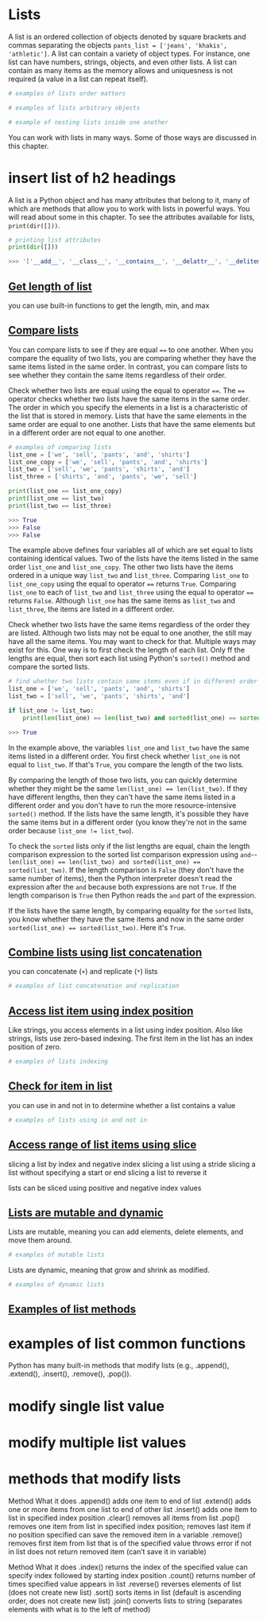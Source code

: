 # Lists

A list is an ordered collection of objects denoted by square brackets and commas separating the objects `pants_list = ['jeans', 'khakis', 'athletic']`. A list can contain a variety of object types. For instance, one list can have numbers, strings, objects, and even other lists. A list can contain as many items as the memory allows and uniquesness is not required (a value in a list can repeat itself). 

```python
# examples of lists order matters
```



```python
# examples of lists arbitrary objects

# example of nesting lists inside one another

```

You can work with lists in many ways. Some of those ways are discussed in this chapter.

# insert list of h2 headings

A list is a Python object and has many attributes that belong to it, many of which are methods that allow you to work with lists in powerful ways. You will read about some in this chapter. To see the attributes available for lists, `print(dir([]))`.

```python
# printing list attributes
print(dir([]))

>>> '['__add__', '__class__', '__contains__', '__delattr__', '__delitem__', '__dir__', '__doc__', '__eq__', '__format__', '__ge__', '__getattribute__', '__getitem__', '__gt__', '__hash__', '__iadd__', '__imul__', '__init__', '__init_subclass__', '__iter__', '__le__', '__len__', '__lt__', '__mul__', '__ne__', '__new__', '__reduce__', '__reduce_ex__', '__repr__', '__reversed__', '__rmul__', '__setattr__', '__setitem__', '__sizeof__', '__str__', '__subclasshook__', 'append', 'clear', 'copy', 'count', 'extend', 'index', 'insert', 'pop', 'remove', 'reverse', 'sort']'
```

## [Get length of list](#get-length-of-list)

you can use built-in functions to get the length, min, and max

## [Compare lists](#compare-lists)

You can compare lists to see if they are equal `==` to one another. When you compare the equality of two lists, you are comparing whether they have the same items listed in the same order. In contrast, you can compare lists to see whether they contain the same items regardless of their order. 

Check whether two lists are equal using the equal to operator `==`. The `==` operator checks whether two lists have the same items in the same order. The order in which you specify the elements in a list is a characteristic of the list that is stored in memory. Lists that have the same elements in the same order are equal to one another. Lists that have the same elements but in a different order are not equal to one another.

```python
# examples of comparing lists
list_one = ['we', 'sell', 'pants', 'and', 'shirts']
list_one_copy = ['we', 'sell', 'pants', 'and', 'shirts']
list_two = ['sell', 'we', 'pants', 'shirts', 'and']
list_three = ['shirts', 'and', 'pants', 'we', 'sell']

print(list_one == list_one_copy)
print(list_one == list_two)
print(list_two == list_three)

>>> True
>>> False
>>> False
```

The example above defines four variables all of which are set equal to lists containing identical values. Two of the lists have the items listed in the same order `list_one` and `list_one_copy`. The other two lists have the items ordered in a unique way `list_two` and `list_three`. Comparing `list_one` to `list_one_copy` using the equal to operator `==` returns `True`. Comparing `list_one` to each of `list_two` and `list_three` using the equal to operator `==` returns `False`. Although `list_one` has the same items as `list_two` and `list_three`, the items are listed in a different order.

Check whether two lists have the same items regardless of the order they are listed. Although two lists may not be equal to one another, the still may have all the same items. You may want to check for that. Multiple ways may exist for this. One way is to first check the length of each list. Only ff the lengths are equal, then sort each list using Python's `sorted()` method and compare the sorted lists. 

```python
# find whether two lists contain same items even if in different order
list_one = ['we', 'sell', 'pants', 'and', 'shirts']
list_two = ['sell', 'we', 'pants', 'shirts', 'and']

if list_one != list_two:
    print(len(list_one) == len(list_two) and sorted(list_one) == sorted(list_two))

>>> True
```

In the example above, the variables `list_one` and `list_two` have the same items listed in a different order. You first check whether `list_one` is not equal to `list_two`. If that's `True`, you compare the length of the two lists. 

By comparing the length of those two lists, you can quickly determine whether they might be the same `len(list_one) == len(list_two)`. If they have different lengths, then they can't have the same items listed in a different order and you don't have to run the more resource-intensive `sorted()` method. If the lists have the same length, it's possible they have the same items but in a different order (you know they're not in the same order because `list_one != list_two`). 

To check the `sorted` lists only if the list lengths are equal, chain the length comparison expression to the sorted list comparison expression using `and`-- `len(list_one) == len(list_two) and sorted(list_one) == sorted(list_two)`. If the length comparison is `False` (they don't have the same number of items), then the Python interpreter doesn't read the expression after the `and` because both expressions are not `True`. If the length comparison is `True` then Python reads the `and` part of the expression. 

If the lists have the same length, by comparing equality for the `sorted` lists, you know whether they have the same items and now in the same order `sorted(list_one) == sorted(list_two)`. Here it's `True`.

## [Combine lists using list concatenation](#combine-lists-using-list-concatenation)

you can concatenate (`+`) and replicate (`*`) lists

```python
# examples of list concatenation and replication
```

## [Access list item using index position](#access-list-item-using-index-position)

Like strings, you access elements in a list using index position. Also like strings,  lists use zero-based indexing. The first item in the list has an index position of zero.

```python
# examples of lists indexing
```

## [Check for item in list](#check-for-item-in-list)

you can use in and not in to determine whether a list contains a value

```python
# examples of lists using in and not in
```

## [Access range of list items using slice](#access-range-of-list-items-using-slice)

slicing a list by index and negative index
slicing a list using a stride
slicing a list without specifying a start or end
slicing a list to reverse it

lists can be sliced using positive and negative index values

## [Lists are mutable and dynamic](#lists-are-mutable-and-dynamic)

Lists are mutable, meaning you can add elements, delete elements, and move them around.

```python
# examples of mutable lists
```

Lists are dynamic, meaning that grow and shrink as modified.

```python
# examples of dynamic lists
```

## [Examples of list methods](#examples-of-list-methods)

# examples of list common functions
Python has many built-in methods that modify lists (e.g., .append(), .extend(), .insert(), .remove(), .pop()).

# modify single list value
# modify multiple list values
# methods that modify lists


 Method
What it does
.append()
adds one item to end of list
.extend()
adds one or more items from one list to end of other list
.insert()
adds one item to list in specified index position
.clear()
removes all items from list
.pop()
removes one item from list in specified index position; 
removes last item if no position specified
can save the removed item in a variable
.remove()
removes first item from list that is of the specified value 
throws error if not in list
does not return removed item (can’t save it in variable)


 Method
What it does
.index()
returns the index of the specified value
can specify index followed by starting index position
.count()
returns number of times specified value appears in list
.reverse()
reverses elements of list (does not create new list)
.sort()
sorts items in list (default is ascending order, does not create new list) 
.join()
converts lists to string (separates elements with what is to the left of method)

